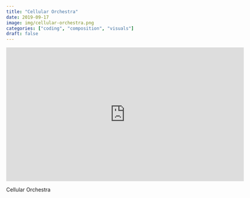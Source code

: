 ```yaml
---
title: "Cellular Orchestra"
date: 2019-09-17
image: img/cellular-orchestra.png
categories: ["coding", "composition", "visuals"]
draft: false
---
```


<div class = "video-container"><iframe src="https://player.vimeo.com/video/359992816" width="640" height="360" frameborder="0" allow="autoplay; fullscreen" allowfullscreen></iframe></div>

Cellular Orchestra